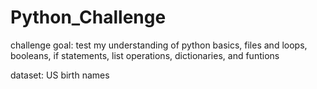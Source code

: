 # Python_Challenge

challenge goal: test my understanding of python basics, files and loops, booleans, if statements, list operations, dictionaries, and funtions

dataset: US birth names
